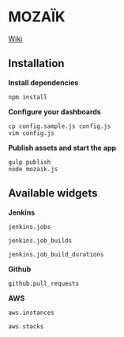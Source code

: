MOZAÏK
======

[Wiki](https://github.com/plouc/mozaik/wiki)

Installation
------------

**Install dependencies**

```
npm install
```

**Configure your dashboards**

```
cp config.sample.js config.js
vim config.js
```

**Publish assets and start the app**

```
gulp publish
node mozaik.js
```

Available widgets
-----------------

**Jenkins**

`jenkins.jobs`

`jenkins.job_builds`

`jenkins.job_build_durations`

**Github**

`github.pull_requests`

**AWS**

`aws.instances`

`aws.stacks`

